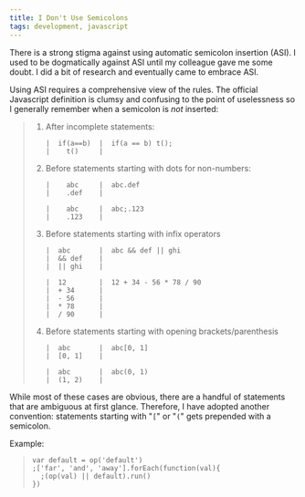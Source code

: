 ```yaml
---
title: I Don't Use Semicolons
tags: development, javascript
---
```

There is a strong stigma against using automatic semicolon insertion (ASI).  I
used to be dogmatically against ASI until my colleague gave me some doubt.  I
did a bit of research and eventually came to embrace ASI.

Using ASI requires a comprehensive view of the rules.  The official Javascript
definition is clumsy and confusing to the point of uselessness so I generally
remember when a semicolon is *not* inserted:

> 1. After incomplete statements:
>
>        |  if(a==b)  |  if(a == b) t();
>        |    t()     |
>
> 2. Before statements starting with dots for non-numbers:
>
>        |    abc     |  abc.def
>        |    .def    |
>
>        |    abc     |  abc;.123
>        |    .123    |
>
> 3. Before statements starting with infix operators
>
>        |  abc       |  abc && def || ghi
>        |  && def    |
>        |  || ghi    |
>
>        |  12        |  12 + 34 - 56 * 78 / 90
>        |  + 34      |
>        |  - 56      |
>        |  * 78      |
>        |  / 90      |
>
> 4. Before statements starting with opening brackets/parenthesis
>
>        |  abc       |  abc[0, 1]
>        |  [0, 1]    |
>
>        |  abc       |  abc(0, 1)
>        |  (1, 2)    |

While most of these cases are obvious, there are a handful of statements that
are ambiguous at first glance.  Therefore, I have adopted another convention:
statements starting with "`[`" or "`(`" gets prepended with a semicolon.

Example:

>     var default = op('default')
>     ;['far', 'and', 'away'].forEach(function(val){
>       ;(op(val) || default).run()
>     })

